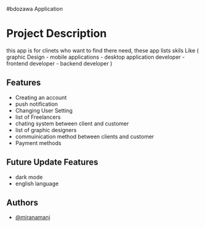 #bdozawa Application

# Project Description
this app is for clinets who want to find there need,
these app lists skils Like ( graphic Design  - mobile applications - desktop application developer - frontend developer - backend developer )


## Features

- Creating an account 
- push notification
- Changing User Setting
- list of Freelancers
- chating system between client and customer
- list of graphic designers 
- commuinication method between clients and customer
- Payment methods

## Future Update Features


- dark mode
- english language



## Authors

- [@miranamanj](https://github.com/miran18-prog)


